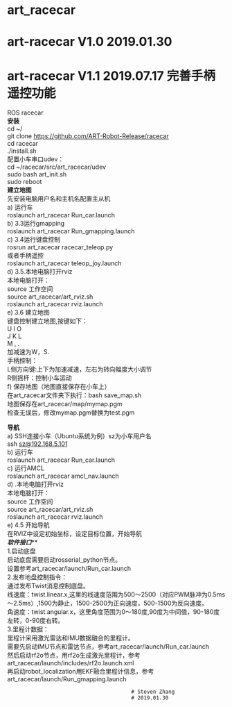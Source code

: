 # art_racecar  
# art-racecar V1.0  2019.01.30   
# art-racecar V1.1  2019.07.17 完善手柄遥控功能   

ROS racecar  
************************安装************************  
	cd  ~/  
	git clone https://github.com/ART-Robot-Release/racecar  
	cd racecar  
	./install.sh  
配置小车串口udev：  
	cd  ~/racecar/src/art_racecar/udev  
	sudo  bash art_init.sh  
	sudo reboot  
**********************建立地图**********************  
先安装电脑用户名和主机名配置主从机  
a) 运行车  
	roslaunch art_racecar Run_car.launch  
b) 3.3运行gmapping  
	roslaunch art_racecar Run_gmapping.launch  
c) 3.4运行键盘控制  
	rosrun art_racecar racecar_teleop.py  
或者手柄遥控  
	roslaunch art_racecar teleop_joy.launch  
d) 3.5.本地电脑打开rviz  
本地电脑打开：  
	source  工作空间  
	source art_racecar/art_rviz.sh  
	roslaunch art_racecar rviz.launch  
e) 3.6 建立地图  
键盘控制建立地图,按键如下：  
U	I 	O  
J	K	L  
M	, 	.  
加减速为W，S.  
手柄控制：  
L侧方向键:上下为加速减速，左右为转向幅度大小调节  
R侧摇杆：控制小车运动  
f) 保存地图（地图直接保存在小车上）  
在art_racecar文件夹下执行：bash save_map.sh  
地图保存在art_racecar/map/mymap.pgm  
检查无误后，修改mymap.pgm替换为test.pgm  

************************导航************************  
a) SSH连接小车（Ubuntu系统为例）sz为小车用户名  
	ssh sz@192.168.5.101  
b) 运行车  
	roslaunch art_racecar Run_car.launch  
c) 运行AMCL  
	roslaunch art_racecar amcl_nav.launch  
d) .本地电脑打开rviz  
本地电脑打开：  
	source  工作空间  
	source art_racecar/art_rviz.sh  
	roslaunch art_racecar rviz.launch  
e) 4.5 开始导航   
在RVIZ中设定初始坐标，设定目标位置，开始导航  
*********************软件接口***********************  
1.启动底盘  
	启动底盘需要启动rosserial_python节点。  
	设置参考art_racecar/launch/Run_car.launch  
2.发布地盘控制指令：  
	通过发布Twist消息控制底盘。  
	线速度：twist.linear.x,这里的线速度范围为500～2500（对应PWM脉冲为0.5ms～2.5ms）,1500为静止，1500-2500为正向速度，500-1500为反向速度。  
	角速度：twist.angular.x，这里角度范围为0～180度,90度为中间值，90-180度左转，0-90度右转。  
3.里程计数据：  
	里程计采用激光雷达和IMU数据融合的里程计。  
	需要先启动IMU节点和雷达节点，参考art_racecar/launch/Run_car.launch  
	然后启动rf2o节点，用rf2o生成激光里程计，参考art_racecar/launch/includes/rf2o.launch.xml  
	再启动robot_localization用EKF融合里程计信息，参考art_racecar/launch/Run_gmapping.launch  
	


											
											# Steven Zhang
											# 2019.01.30
	
